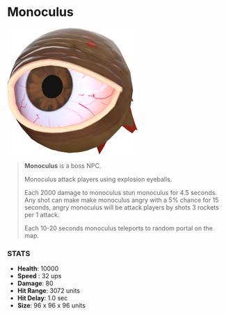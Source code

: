
# Monoculus

![](../../images/npc/monoculus.png)

> **Monoculus** is a boss NPC.
>
> Monoculus attack players using explosion eyeballs.
>
> Each 2000 damage to monoculus stun monoculus for 4.5 seconds.
> Any shot can make make monoculus angry with a 5% chance for 15 seconds, angry monoculus will be attack players by shots 3 rockets per 1 attack.
>
> Each 10-20 seconds monoculus teleports to random portal on the map.

### STATS

- **Health**: 10000
- **Speed** : 32 ups
- **Damage**: 80
- **Hit Range**: 3072 units
- **Hit Delay**: 1.0 sec
- **Size**: 96 x 96 x 96 units
